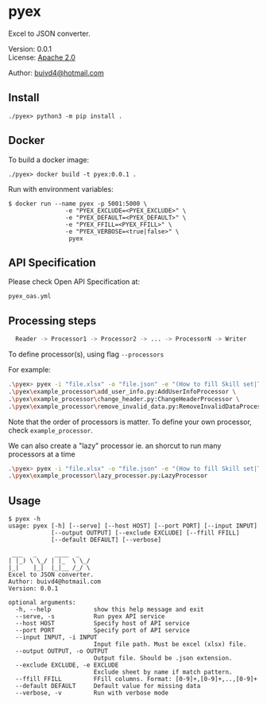 # pyex

Excel to JSON converter.

Version: 0.0.1 <br>
License: <a href="http://www.apache.org/licenses/LICENSE-2.0.html">Apache 2.0</a>

Author: buivd4@hotmail.com

## Install

```shell
./pyex> python3 -m pip install .
```

## Docker

To build a docker image:

```shell
./pyex> docker build -t pyex:0.0.1 .
```

Run with environment variables:

```shell
$ docker run --name pyex -p 5001:5000 \
                -e "PYEX_EXCLUDE=<PYEX_EXCLUDE>" \
                -e "PYEX_DEFAULT=<PYEX_DEFAULT>" \
                -e "PYEX_FFILL=<PYEX_FFILL>" \
                -e "PYEX_VERBOSE=<true|false>" \
                 pyex 
```

## API Specification

Please check Open API Specification at:

```shell
pyex_oas.yml
```

## Processing steps
```bash
  Reader -> Processor1 -> Processor2 -> ... -> ProcessorN -> Writer
```

To define processor(s), using flag ```--processors```

For example:

```bash
.\pyex> pyex -i "file.xlsx" -o "file.json" -e "(How to fill Skill set|Title|Programming Language|Revision History)" --ffill "0,1" --processors \
.\pyex\example_processor\add_user_info.py:AddUserInfoProcessor \
.\pyex\example_processor\change_header.py:ChangeHeaderProcessor \
.\pyex\example_processor\remove_invalid_data.py:RemoveInvalidDataProcessor
```

Note that the order of processors is matter. To define your own processor, check ```example_processor```.

We can also create a "lazy" processor ie. an shorcut to run many processors at a time

```bash
.\pyex> pyex -i "file.xlsx" -o "file.json" -e "(How to fill Skill set|Title|Programming Language|Revision History)" --ffill "0,1" --processors \
.\pyex\example_processor\lazy_processor.py:LazyProcessor
```


## Usage

```shell
$ pyex -h
usage: pyex [-h] [--serve] [--host HOST] [--port PORT] [--input INPUT]
            [--output OUTPUT] [--exclude EXCLUDE] [--ffill FFILL]
            [--default DEFAULT] [--verbose]

 ___   _     ____  _    
| |_) \ \_/ | |_  \ \_/ 
|_|    |_|  |_|__ /_/ \ 
Excel to JSON converter.
Author: buivd4@hotmail.com
Version: 0.0.1

optional arguments:
  -h, --help            show this help message and exit
  --serve, -s           Run pyex API service
  --host HOST           Specify host of API service
  --port PORT           Specify port of API service
  --input INPUT, -i INPUT
                        Input file path. Must be excel (xlsx) file.
  --output OUTPUT, -o OUTPUT
                        Output file. Should be .json extension.
  --exclude EXCLUDE, -e EXCLUDE
                        Exclude sheet by name if match pattern.
  --ffill FFILL         FFill columns. Format: [0-9]+,[0-9]+,..,[0-9]+
  --default DEFAULT     Default value for missing data
  --verbose, -v         Run with verbose mode
```